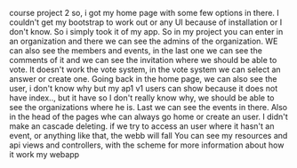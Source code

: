 course project 2
so, i got my home page with some few options in there.
I couldn't get my bootstrap to work out or any UI because of installation or I don't know.
So i simply took it of my app. So in my project you can enter in an organization and there we can see the admins of the organization.
WE can also see the members and events, in the last one we can see the comments of it and we can see the invitation where we should be able to vote.
It doesn't work the vote system, in the vote system we can select an answer or create one.
Going back in the home page, we can also see the user, i don't know why but my ap1 v1 users can show because it does not have index.., but it have so I don't really know why, we should be able to see the organizations where he is.
Last we can see the events in there.
Also in the head of the pages whe can always go home or create an user.
I didn't make an cascade deleting.
if we try to access an user where it hasn't an event, or anything like that, the webb will fall
You can see my resources and api views and controllers, with the scheme for more information about how it work my webapp